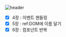 ![header](https://capsule-render.vercel.app/api?type=waving&color=auto&height=300&section=header&text=리액트를%20다루는기술%20&fontSize=90&animation=fadeIn&fontAlignY=38&desc=%20이성규&descAlignY=65&descAlign=90)

* [x] 4장 : 이벤트 핸들링
* [x] 5장 : ref:DOM에 이름 달기
* [x] 6장 : 컴포넌트 반복
